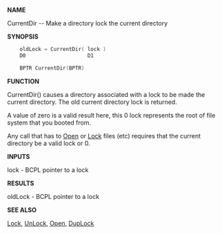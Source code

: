 
**NAME**

CurrentDir -- Make a directory lock the current directory

**SYNOPSIS**

```c
    oldLock = CurrentDir( lock )
    D0                    D1

    BPTR CurrentDir(BPTR)

```
**FUNCTION**

CurrentDir() causes a directory associated with a lock to be made
the current directory.  The old current directory lock is returned.

A value of zero is a valid result here, this 0 lock represents the
root of file system that you booted from.

Any call that has to [Open](Open) or [Lock](Lock) files (etc) requires that
the current directory be a valid lock or 0.

**INPUTS**

lock - BCPL pointer to a lock

**RESULTS**

oldLock - BCPL pointer to a lock

**SEE ALSO**

[Lock](Lock), [UnLock](UnLock), [Open](Open), [DupLock](DupLock)
